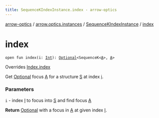 ```yaml
---
title: SequenceKIndexInstance.index - arrow-optics
---
```


[arrow-optics](../../index.html) / [arrow.optics.instances](../index.html) / [SequenceKIndexInstance](index.html) / [index](./--index--.html)

# index

`open fun index(i: `[`Int`](https://kotlinlang.org/api/latest/jvm/stdlib/kotlin/-int/index.html)`): `[`Optional`](../../arrow.optics/-optional.html)`<SequenceK<`[`A`](index.html#A)`>, `[`A`](index.html#A)`>`

Overrides [Index.index](../../arrow.optics.typeclasses/-index/--index--.html)

Get [Optional](../../arrow.optics/-optional.html) focus [A](../../arrow.optics.typeclasses/-index/index.html#A) for a structure [S](../../arrow.optics.typeclasses/-index/index.html#S) at index [i](../../arrow.optics.typeclasses/-index/--index--.html#arrow.optics.typeclasses.Index$index(arrow.optics.typeclasses.Index.I)/i).

### Parameters

`i` - index [I](../../arrow.optics.typeclasses/-index/index.html#I) to focus into [S](../../arrow.optics.typeclasses/-index/index.html#S) and find focus [A](../../arrow.optics.typeclasses/-index/index.html#A)

**Return**
[Optional](../../arrow.optics/-optional.html) with a focus in [A](../../arrow.optics.typeclasses/-index/index.html#A) at given index [I](../../arrow.optics.typeclasses/-index/index.html#I).

